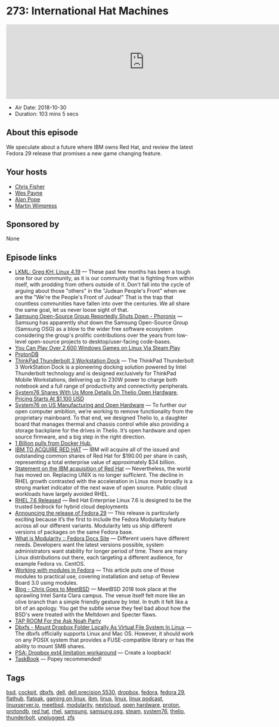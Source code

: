 # 273: International Hat Machines

<iframe src="https://player.fireside.fm/v2/RUkczH-V+Yw8PZvTJ?theme=dark" width="740" height="200" frameborder="0" scrolling="no"></iframe>

* Air Date: 2018-10-30
* Duration: 103 mins 5 secs

## About this episode

We speculate about a future where IBM owns Red Hat, and review the latest Fedora 29 release that promises a new game changing feature.

## Your hosts
* [Chris Fisher](https://linuxunplugged.com/hosts/chrislas)
* [Wes Payne](https://linuxunplugged.com/hosts/wes)
* [Alan Pope](https://linuxunplugged.com/guests/alanpope)
* [Martin Wimpress](https://linuxunplugged.com/guests/martinwimpress)

## Sponsored by

None



## Episode links

  * [LKML: Greg KH: Linux 4.19](https://lkml.org/lkml/2018/10/22/184 "LKML: Greg KH: Linux 4.19") — These past few months has been a tough one for our community, as it is our community that is fighting from within itself, with prodding from others outside of it. Don't fall into the cycle of arguing about those "others" in the "Judean People's Front" when we are the "We're the People's Front of Judea!" That is the trap that countless communities have fallen into over the centuries. We all share the same goal, let us never loose sight of that.
  * [Samsung Open-Source Group Reportedly Shuts Down - Phoronix](https://www.phoronix.com/scan.php?page=news_item&px=Samsung-Open-Source-Closes "Samsung Open-Source Group Reportedly Shuts Down - Phoronix") — Samsung has apparently shut down the Samsung Open-Source Group (Samsung OSG) as a blow to the wider free software ecosystem considering the group's prolific contributions over the years from low-level open-source projects to desktop/user-facing code-bases. 
  * [You Can Play Over 2,600 Windows Games on Linux Via Steam Play](https://www.tomshardware.com/news/play-windows-games-linux-steam-play,37990.html "You Can Play Over 2,600 Windows Games on Linux Via Steam Play")
  * [ProtonDB](https://www.protondb.com/news "ProtonDB")
  * [ThinkPad Thunderbolt 3 Workstation Dock](https://www.lenovo.com/us/en/accessories-and-monitors/docking/universal-cable-docks-usb/Thunderbolt-230W-dock-US/p/40AN0230US "ThinkPad Thunderbolt 3 Workstation Dock") — The ThinkPad Thunderbolt 3 WorkStation Dock is a pioneering docking solution powered by Intel Thunderbolt technology and is designed exclusively for ThinkPad Mobile Workstations, delivering up to 230W power to charge both notebook and a full range of productivity and connectivity peripherals. 
  * [System76 Shares With Us More Details On Thelio Open Hardware, Pricing Starts At $1,100 USD](https://www.phoronix.com/scan.php?page=article&item=system76-thelio-early&num=1 "System76 Shares With Us More Details On Thelio Open Hardware, Pricing Starts At $1,100 USD")
  * [System76 on US Manufacturing and Open Hardware](https://blog.system76.com/post/179592732883/system76-on-us-manufacturing-and-open-hardware "System76 on US Manufacturing and Open Hardware") — To further our open computer ambition, we’re working to remove functionality from the proprietary mainboard. To that end, we designed Thelio Io, a daughter board that manages thermal and chassis control while also providing a storage backplane for the drives in Thelio. It’s open hardware and open source firmware, and a big step in the right direction. 
  * [1 Billion pulls from Docker Hub.](https://blog.linuxserver.io/2018/10/30/1-billion/ "1 Billion pulls from Docker Hub.")
  * [IBM TO ACQUIRE RED HAT](https://www.redhat.com/en/about/press-releases/ibm-acquire-red-hat-completely-changing-cloud-landscape-and-becoming-worlds-1-hybrid-cloud-provider?intcmp=701f2000000RWK2AAO "IBM TO ACQUIRE RED HAT") — IBM will acquire all of the issued and outstanding common shares of Red Hat for $190.00 per share in cash, representing a total enterprise value of approximately $34 billion.
  * [Statement on the IBM acquisition of Red Hat](https://blog.ubuntu.com/2018/10/30/statement-on-ibm-acquisition-of-red-hat "Statement on the IBM acquisition of Red Hat") — Nevertheless, the world has moved on. Replacing UNIX is no longer sufficient. The decline in RHEL growth contrasted with the acceleration in Linux more broadly is a strong market indicator of the next wave of open source. Public cloud workloads have largely avoided RHEL. 
  * [RHEL 7.6 Released](https://www.redhat.com/en/about/press-releases/red-hat-refines-hybrid-cloud-innovation-latest-version-world%E2%80%99s-leading-enterprise-linux-platform "RHEL 7.6 Released") — Red Hat Enterprise Linux 7.6 is designed to be the trusted bedrock for hybrid cloud deployments
  * [Announcing the release of Fedora 29](https://fedoramagazine.org/announcing-fedora-29/ "Announcing the release of Fedora 29") — This release is particularly exciting because it’s the first to include the Fedora Modularity feature across all our different variants. Modularity lets us ship different versions of packages on the same Fedora base. 
  * [What is Modularity :: Fedora Docs Site](https://docs.fedoraproject.org/en-US/modularity/ "What is Modularity :: Fedora Docs Site") — Different users have different needs. Developers want the latest versions possible, system administrators want stability for longer period of time. There are many Linux distributions out there, each targeting a different audience, for example Fedora vs. CentOS.
  * [Working with modules in Fedora](https://fedoramagazine.org/working-modules-fedora-28/ "Working with modules in Fedora") — This article puts one of those modules to practical use, covering installation and setup of Review Board 3.0 using modules.
  * [Blog - Chris Goes to MeetBSD](https://linuxunplugged.com/articles/meetbsd2018 "Blog - Chris Goes to MeetBSD") — MeetBSD 2018 took place at the sprawling Intel Santa Clara campus. The venue itself felt more like an olive branch than a simple friendly gesture by Intel. In truth it felt like a bit of an apology. You get the subtle sense they feel bad about how the BSD's were treated with the Meltdown and Specter flaws.
  * [TAP ROOM For the Ask Noah Party](http://tamaracktaproom.com/ "TAP ROOM For the Ask Noah Party")
  * [Dbxfs - Mount Dropbox Folder Locally As Virtual File System In Linux](https://www.ostechnix.com/dbxfs-mount-dropbox-folder-locally-as-virtual-file-system-in-linux/ "Dbxfs - Mount Dropbox Folder Locally As Virtual File System In Linux") — The dbxfs officially supports Linux and Mac OS. However, it should work on any POSIX system that provides a FUSE-compatible library or has the ability to mount SMB shares.
  * [PSA: Dropbox ext4 limitation workaround](https://www.reddit.com/r/linux/comments/9siamu/psa_dropbox_ext4_limitation_workaround/e8p1mll/ "PSA: Dropbox ext4 limitation workaround") — Create a loopback!
  * [TaskBook](https://github.com/klauscfhq/taskbook "TaskBook") — Popey recommended! 



## Tags

[bsd](https://linuxunplugged.com/tags/bsd), [cockpit](https://linuxunplugged.com/tags/cockpit), [dbxfs](https://linuxunplugged.com/tags/dbxfs), [dell](https://linuxunplugged.com/tags/dell), [dell precision 5530](https://linuxunplugged.com/tags/dell%20precision%205530), [dropbox](https://linuxunplugged.com/tags/dropbox), [fedora](https://linuxunplugged.com/tags/fedora), [fedora 29](https://linuxunplugged.com/tags/fedora%2029), [flathub](https://linuxunplugged.com/tags/flathub), [flatpak](https://linuxunplugged.com/tags/flatpak), [gaming on linux](https://linuxunplugged.com/tags/gaming%20on%20linux), [ibm](https://linuxunplugged.com/tags/ibm), [linus](https://linuxunplugged.com/tags/linus), [linux](https://linuxunplugged.com/tags/linux), [linux podcast](https://linuxunplugged.com/tags/linux%20podcast), [linuxserver.io](https://linuxunplugged.com/tags/linuxserver.io), [meetbsd](https://linuxunplugged.com/tags/meetbsd), [modularity](https://linuxunplugged.com/tags/modularity), [nextcloud](https://linuxunplugged.com/tags/nextcloud), [open hardware](https://linuxunplugged.com/tags/open%20hardware), [proton](https://linuxunplugged.com/tags/proton), [protondb](https://linuxunplugged.com/tags/protondb), [red hat](https://linuxunplugged.com/tags/red%20hat), [rhel](https://linuxunplugged.com/tags/rhel), [samsung](https://linuxunplugged.com/tags/samsung), [samsung osg](https://linuxunplugged.com/tags/samsung%20osg), [steam](https://linuxunplugged.com/tags/steam), [system76](https://linuxunplugged.com/tags/system76), [thelio](https://linuxunplugged.com/tags/thelio), [thunderbolt](https://linuxunplugged.com/tags/thunderbolt), [unplugged](https://linuxunplugged.com/tags/unplugged), [zfs](https://linuxunplugged.com/tags/zfs)